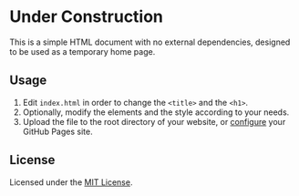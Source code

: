 # Under Construction

This is a simple HTML document with no external dependencies, designed to be used as a temporary home page. 

## Usage

1. Edit `index.html` in order to change the `<title>` and the `<h1>`.
2. Optionally, modify the elements and the style according to your needs.
3. Upload the file to the root directory of your website, or [configure](https://docs.github.com/en/pages/configuring-a-custom-domain-for-your-github-pages-site) your GitHub Pages site.

## License

Licensed under the [MIT License](https://opensource.org/licenses/MIT).
